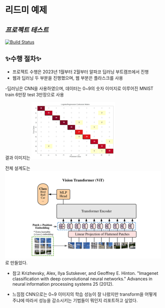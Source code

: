 # 리드미 예제
## _프로젝트 테스트_

[![Build Status](https://travis-ci.org/joemccann/dillinger.svg?branch=master)](https://travis-ci.org/joemccann/dillinger)

## ✨수행 절차✨

- 프로젝트 수행은 2023년 1월부터 2월부터 알파코 딥러닝 부트캠프에서 진행
- 웹과 딥러닝 두 부분을 진행했으며, 웹 부분은 플라스크를 사용

-딥러닝은 CNN을 사용하였으며, 데이터는 0~9의 숫자 이미지로 이루어진
 MNIST train 6만장 test 3만장으로 사용

결과 이미지는 
![image1](output.jpg)

전체 설계도는 ![image2](architecture.jpg)로 만들었다.

- 참고
Krizhevsky, Alex,
 Ilya Sutskever, and Geoffrey E. Hinton. "Imagenet classification 
 with deep convolutional neural networks." Advances in neural 
 information processing systems 25 (2012).

- 느낌점
 CNN으로는 0~9 이미지의 학습 성능이 잘 나왔지만 transform을 어떻게
 주냐에 따라서 성능을 감소시키는 기법들이 뭐인지 리포트하고 싶었다.

